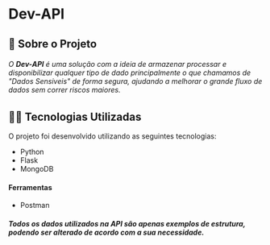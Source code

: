 # Dev-API

## 📜 Sobre o Projeto 

###### O **Dev-API** é uma solução com a ideia de armazenar processar e disponibilizar qualquer tipo de dado principalmente o que chamamos de "Dados Sensiveis" de forma segura, ajudando a melhorar o grande fluxo de dados sem correr riscos maiores. 

## 👩‍💻 Tecnologias Utilizadas

O projeto foi desenvolvido utilizando as seguintes tecnologias:

- Python
- Flask
- MongoDB

#### Ferramentas

- Postman


##### Todos os dados utilizados na API são apenas exemplos de estrutura, podendo ser alterado de acordo com a sua necessidade.
